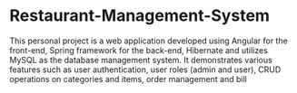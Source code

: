 # Restaurant-Management-System
This personal project is a web application developed using Angular for the front-end, Spring framework for the back-end, Hibernate and utilizes MySQL as the database management system. It demonstrates various features such as user authentication, user roles (admin and user), CRUD operations on categories and items, order management and bill 
